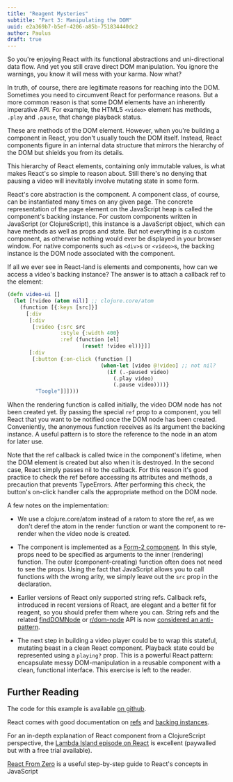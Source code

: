 ```yaml
---
title: "Reagent Mysteries"
subtitle: "Part 3: Manipulating the DOM"
uuid: e2a369b7-b5ef-4206-a85b-751834440dc2
author: Paulus
draft: true
---
```


So you're enjoying React with its functional abstractions and
uni-directional data flow. And yet you still crave direct DOM manipulation. You
ignore the warnings, you know it will mess with your karma. Now what?


In truth, of course, there are legitimate reasons for reaching into the DOM.
Sometimes you need to circumvent React for performance reasons. But a more
common reason is that some DOM elements have an inherently imperative API. For
example, the HTML5 `<video>` element has methods, `.play` and `.pause`, that
change playback status.

These are methods of the DOM element. However, when you're building a component
in React, you don't usually touch the DOM itself. Instead, React components
figure in an internal data structure that mirrors the hierarchy of the DOM but
shields you from its details.

This hierarchy of React elements, containing only immutable values, is what
makes React's so simple to reason about. Still there's no denying
that pausing a video will inevitably involve mutating state in some form.

React's core abstraction is the component. A component class, of course, can be
instantiated many times on any given page. The concrete representation of the
page element on the JavaScript heap is called the component's backing instance.
For custom components written in JavaScript (or ClojureScript), this instance is
a JavaScript object, which can have methods as well as props and state. But not
everything is a custom component, as otherwise nothing would ever be displayed in
your browser window. For native components such as `<div>`s or `<video>`s, the
backing instance is the DOM node associated with the component.

If all we ever see in React-land is elements and components, how can we access
a video's backing instance? The answer is to attach a callback ref to the
element:

```clojure
(defn video-ui []
  (let [!video (atom nil)] ;; clojure.core/atom
    (function [{:keys [src]}]
      [:div
       [:div
        [:video {:src src
                 :style {:width 400}
                 :ref (function [el]
                        (reset! !video el))}]]
       [:div
        [:button {:on-click (function []
                              (when-let [video @!video] ;; not nil?
                                (if (.-paused video)
                                  (.play video)
                                  (.pause video))))}
         "Toogle"]]])))
```

When the rendering function is called initially, the video DOM node has not been
created yet. By passing the special `ref` prop to a component, you tell React
that you want to be notified once the DOM node has been created. Conveniently,
the anonymous function receives as its argument the backing instance. A useful
pattern is to store the reference to the node in an atom for later use.

Note that the ref callback is called twice in the component's lifetime, when the
DOM element is created but also when it is destroyed. In the second case, React
simply passes nil to the callback. For this reason it's good practice to check
the ref before accessing its attributes and methods, a precaution that prevents
TypeErrors. After performing this check, the button's on-click handler calls the
appropriate method on the DOM node.

A few notes on the implementation:

- We use a clojure.core/atom instead of a ratom to store the ref, as we don't
  deref the atom in the render function or want the component to re-render when
  the video node is created.

- The component is implemented as a
  [Form-2 component](https://github.com/Day8/re-frame/wiki/Creating-Reagent-Components#form-2--a-function-returning-a-function).
  In this style, props need to be specified as arguments to the inner
  (rendering) function. The outer (component-creating) function often does not
  need to see the props. Using the fact that JavaScript allows you to call
  functions with the wrong arity, we simply leave out the `src` prop in the
  declaration.

- Earlier versions of React only supported string refs. Callback refs,
  introduced in recent versions of React, are elegant and a better fit for
  reagent, so you should prefer them where you can. String refs and the related
  [findDOMNode](https://facebook.github.io/react/docs/react-dom.html#finddomnode)
  or
  [r/dom-node](http://blog.ducky.io/reagent-docs/0.6.0-alpha2/reagent.core.html#var-dom-node)
  API is now
  [considered an anti-pattern](https://news.ycombinator.com/item?id=12089685).

- The next step in building a video player could be to wrap this stateful,
  mutating beast in a clean React component. Playback state could be represented
  using a `playing?` prop. This is a powerful React pattern: encapsulate messy
  DOM-manipulation in a reusable component with a clean, functional interface. This
  exercise is left to the reader.

## Further Reading

The code for this example is available [on github](https://github.com/pesterhazy/presumably/blob/master/example-src/example/refs.cljs#L5).

React comes with good documentation on [refs](https://facebook.github.io/react/docs/refs-and-the-dom.html) and
[backing instances](https://facebook.github.io/react/blog/2015/12/18/react-components-elements-and-instances.html).

For an in-depth explanation of React component from a ClojureScript perspective,
the [Lambda Island
episode on React](https://lambdaisland.com/episodes/react-app-clojurescript) is
excellent (paywalled but with a free trial available).

[React From Zero](https://github.com/kay-is/react-from-zero) is a useful step-by-step
guide to React's concepts in JavaScript

